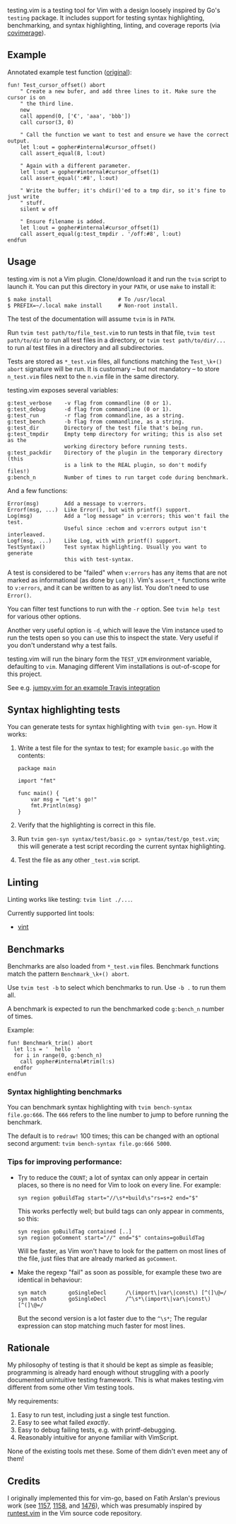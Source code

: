 testing.vim is a testing tool for Vim with a design loosely inspired by Go's
`testing` package. It includes support for testing syntax highlighting,
benchmarking, and syntax highlighting, linting,  and coverage reports (via
[covimerage][cov]).

Example
-------

Annotated example test function
([original](https://github.com/arp242/gopher.vim/blob/acb9e38/autoload/gopher/internal_test.vim#L25-L39)):

```vim
fun! Test_cursor_offset() abort
    " Create a new bufer, and add three lines to it. Make sure the cursor is on
    " the third line.
    new
    call append(0, ['€', 'aaa', 'bbb'])
    call cursor(3, 0)

    " Call the function we want to test and ensure we have the correct output.
    let l:out = gopher#internal#cursor_offset()
    call assert_equal(8, l:out)

    " Again with a different parameter.
    let l:out = gopher#internal#cursor_offset(1)
    call assert_equal(':#8', l:out)

    " Write the buffer; it's chdir()'ed to a tmp dir, so it's fine to just write
    " stuff.
    silent w off

    " Ensure filename is added.
    let l:out = gopher#internal#cursor_offset(1)
    call assert_equal(g:test_tmpdir . '/off:#8', l:out)
endfun
```

Usage
-----

testing.vim is not a Vim plugin. Clone/download it and run the `tvim` script to
launch it. You can put this directory in your `PATH`, or use `make` to install
it:

    $ make install                     # To /usr/local
    $ PREFIX=~/.local make install     # Non-root install.

The test of the documentation will assume `tvim` is in `PATH`.

Run `tvim test path/to/file_test.vim` to run tests in that file, `tvim test
path/to/dir` to run all test files in a directory, or `tvim test
path/to/dir/...` to run al test files in a directory and all subdirectories.

Tests are stored as `*_test.vim` files, all functions matching the `Test_\k+()
abort` signature will be run.
It is customary – but not mandatory – to store `n_test.vim` files next to the
`n.vim` file in the same directory.

testing.vim exposes several variables:

    g:test_verbose    -v flag from commandline (0 or 1).
    g:test_debug      -d flag from commandline (0 or 1).
    g:test_run        -r flag from commandline, as a string.
    g:test_bench      -b flag from commandline, as a string.
    g:test_dir        Directory of the test file that's being run.
    g:test_tmpdir     Empty temp directory for writing; this is also set as the
                      working directory before running tests.
    g:test_packdir    Directory of the plugin in the temporary directory (this
                      is a link to the REAL plugin, so don't modify files!)
    g:bench_n         Number of times to run target code during benchmark.

And a few functions:

    Error(msg)        Add a message to v:errors.
    Errorf(msg, ...)  Like Error(), but with printf() support.
    Log(msg)          Add a "log message" in v:errors; this won't fail the test.
                      Useful since :echom and v:errors output isn't interleaved.
    Logf(msg, ...)    Like Log, with with printf() support.
    TestSyntax()      Test syntax highlighting. Usually you want to generate
                      this with test-syntax.

A test is considered to be "failed" when `v:errors` has any items that are not
marked as informational (as done by `Log()`). Vim's `assert_*` functions write
to `v:errors`, and it can be written to as any list. You don't need to use
`Error()`.

You can filter test functions to run with the `-r` option. See `tvim help test`
for various other options.

Another very useful option is `-d`, which will leave the Vim instance used to
run the tests open so you can use this to inspect the state. Very useful if you
don't understand why a test fails.

testing.vim will run the binary form the `TEST_VIM` environment variable,
defaulting to `vim`. Managing different Vim installations is out-of-scope for
this project.

See e.g. [jumpy.vim for an example Travis integration](https://github.com/arp242/jumpy.vim/blob/master/.travis.yml)

Syntax highlighting tests
-------------------------

You can generate tests for syntax highlighting with `tvim gen-syn`. How it
works:

1. Write a test file for the syntax to test; for example `basic.go` with the
   contents:

       package main

       import "fmt"

       func main() {
           var msg = "Let's go!"
           fmt.Println(msg)
       }

2. Verify that the highlighting is correct in this file.

3. Run `tvim gen-syn syntax/test/basic.go > syntax/test/go_test.vim`; this will
   generate a test script recording the current syntax highlighting.

4. Test the file as any other `_test.vim` script.

Linting
-------

Linting works like testing: `tvim lint ./...`.

Currently supported lint tools:

- [vint](https://github.com/Kuniwak/vint)

Benchmarks
----------

Benchmarks are also loaded from `*_test.vim` files. Benchmark functions match
the pattern `Benchmark_\k+() abort`.

Use `tvim test -b` to select which benchmarks to run. Use `-b .` to run them
all.

A benchmark is expected to run the benchmarked code `g:bench_n` number of times.

Example:

```vim
fun! Benchmark_trim() abort
  let l:s = '  hello  '
  for i in range(0, g:bench_n)
    call gopher#internal#trim(l:s)
  endfor
endfun
```

### Syntax highlighting benchmarks

You can benchmark syntax highlighting with `tvim bench-syntax file.go:666`. The
`666` refers to the line number to jump to before running the benchmark.

The default is to `redraw!` 100 times; this can be changed with an optional
second argument: `tvim bench-syntax file.go:666 5000`.

### Tips for improving performance:

- Try to reduce the `COUNT`; a lot of syntax can only appear in certain places,
  so there is no need for Vim to look on every line. For example:

      syn region goBuildTag start="//\s*+build\s"rs=s+2 end="$"

  This works perfectly well; but build tags can only appear in comments, so
  this:

      syn region goBuildTag contained [..]
      syn region goComment start="//" end="$" contains=goBuildTag

  Will be faster, as Vim won't have to look for the pattern on most lines of the
  file, just files that are already marked as `goComment`.

- Make the regexp "fail" as soon as possible, for example these two are
  identical in behaviour:

      syn match       goSingleDecl      /\(import\|var\|const\) [^(]\@=/
      syn match       goSingleDecl      /^\s*\(import\|var\|const\) [^(]\@=/

  But the second version is a lot faster due to the `^\s*`; The regular
  expression can stop matching much faster for most lines.

Rationale
---------

My philosophy of testing is that it should be kept as simple as feasible;
programming is already hard enough without struggling with a poorly documented
unintuitive testing framework. This is what makes testing.vim different from
some other Vim testing tools.

My requirements:

1. Easy to run test, including just a single test function.
2. Easy to see what failed *exactly*.
3. Easy to debug failing tests, e.g. with printf-debugging.
4. Reasonably intuitive for anyone familiar with VimScript.

None of the existing tools met these. Some of them didn't even meet any of them!

Credits
-------

I originally implemented this for vim-go, based on Fatih Arslan's previous work
(see [1157][1157], [1158][1158], and [1476][1476]), which was presumably
inspired by [runtest.vim][runtest] in the Vim source code repository.

[cov]: https://github.com/Vimjas/covimerage
[1157]: https://github.com/fatih/vim-go/pull/1157
[1158]: https://github.com/fatih/vim-go/pull/1158
[1476]: https://github.com/fatih/vim-go/pull/1476
[runtest]: https://github.com/vim/vim/blob/master/src/testdir/runtest.vim
